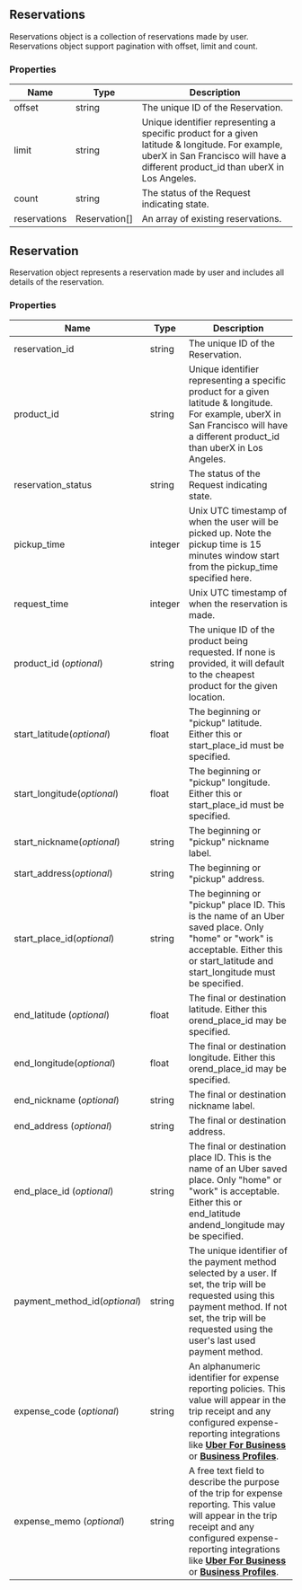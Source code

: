 ## Reservations
Reservations object is a collection of reservations made by user. Reservations object support pagination with offset, limit and count.
### Properties
| Name | Type | Description |
| --- | --- | --- |
| offset | string | The unique ID of the Reservation. |
| limit | string | Unique identifier representing a specific product for a given latitude &amp; longitude. For example, uberX in San Francisco will have a different product\_id than uberX in Los Angeles. |
| count | string | The status of the Request indicating state. |
| reservations |Reservation[]| An array of existing reservations.|



## Reservation
Reservation object represents a reservation made by user and includes all details of the reservation.
### Properties
| Name | Type | Description |
| --- | --- | --- |
| reservation\_id | string | The unique ID of the Reservation. |
| product\_id | string | Unique identifier representing a specific product for a given latitude &amp; longitude. For example, uberX in San Francisco will have a different product\_id than uberX in Los Angeles. |
| reservation\_status | string | The status of the Request indicating state. |
| pickup\_time | integer | Unix UTC timestamp of when the user will be picked up. Note the pickup time is 15 minutes window start from the pickup\_time specified here. |
| request\_time | integer | Unix UTC timestamp of when the reservation is made. |
| product\_id (_optional_) | string | The unique ID of the product being requested. If none is provided, it will default to the cheapest product for the given location. |
| start\_latitude(_optional_) | float | The beginning or &quot;pickup&quot; latitude. Either this or start\_place\_id must be specified. |
| start\_longitude(_optional_) | float | The beginning or &quot;pickup&quot; longitude. Either this or start\_place\_id must be specified. |
| start\_nickname(_optional_) | string | The beginning or &quot;pickup&quot; nickname label. |
| start\_address(_optional_) | string | The beginning or &quot;pickup&quot; address. |
| start\_place\_id(_optional_) | string | The beginning or &quot;pickup&quot; place ID. This is the name of an Uber saved place. Only &quot;home&quot; or &quot;work&quot; is acceptable. Either this or start\_latitude and start\_longitude must be specified. |
| end\_latitude (_optional_) | float | The final or destination latitude. Either this orend\_place\_id may be specified. |
| end\_longitude(_optional_) | float | The final or destination longitude. Either this orend\_place\_id may be specified. |
| end\_nickname (_optional_) | string | The final or destination nickname label. |
| end\_address (_optional_) | string | The final or destination address. |
| end\_place\_id (_optional_) | string | The final or destination place ID. This is the name of an Uber saved place. Only &quot;home&quot; or &quot;work&quot; is acceptable. Either this or end\_latitude andend\_longitude may be specified. |
| payment\_method\_id(_optional_) | string | The unique identifier of the payment method selected by a user. If set, the trip will be requested using this payment method. If not set, the trip will be requested using the user&#39;s last used payment method. |
| expense\_code (_optional_) | string | An alphanumeric identifier for expense reporting policies. This value will appear in the trip receipt and any configured expense-reporting integrations like  [**Uber For Business**](https://www.uber.com/business) or  [**Business Profiles**](https://www.uber.com/business/profiles). |
| expense\_memo (_optional_) | string | A free text field to describe the purpose of the trip for expense reporting. This value will appear in the trip receipt and any configured expense-reporting integrations like  [**Uber For Business**](https://www.uber.com/business) or [**Business Profiles**](https://www.uber.com/business/profiles). |
